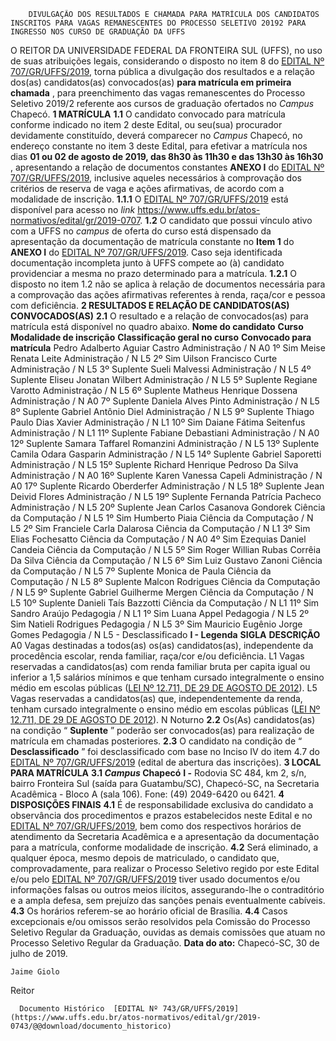         DIVULGAÇÃO DOS RESULTADOS E CHAMADA PARA MATRÍCULA DOS CANDIDATOS INSCRITOS PARA VAGAS REMANESCENTES DO PROCESSO SELETIVO 20192 PARA INGRESSO NOS CURSO DE GRADUAÇÃO DA UFFS  

 O REITOR DA UNIVERSIDADE FEDERAL DA FRONTEIRA SUL (UFFS), no uso de suas atribuições legais, considerando o disposto no item 8 do [EDITAL Nº 707/GR/UFFS/2019](https://www.uffs.edu.br/atos-normativos/edital/gr/2019-0707), torna pública a divulgação dos resultados e a relação dos(as) candidatos(as) convocados(as) **para matrícula em primeira chamada** , para preenchimento das vagas remanescentes do Processo Seletivo 2019/2 referente aos cursos de graduação ofertados no *Campus*  Chapecó.  **1 MATRÍCULA** **1.1**  O candidato convocado para matrícula conforme indicado no item 2 deste Edital, ou seu(sua) procurador devidamente constituído, deverá comparecer no *Campus*  Chapecó, no endereço constante no item 3 deste Edital, para efetivar a matrícula nos dias **01 ou 02 de agosto de 2019, das 8h30 às 11h30 e das 13h30 às 16h30** , apresentando a relação de documentos constantes **ANEXO I**  do [EDITAL Nº 707/GR/UFFS/2019](https://www.uffs.edu.br/atos-normativos/edital/gr/2019-0707), inclusive aqueles necessários à comprovação dos critérios de reserva de vaga e ações afirmativas, de acordo com a modalidade de inscrição. **1.1.1**  O [EDITAL Nº 707/GR/UFFS/2019](https://www.uffs.edu.br/atos-normativos/edital/gr/2019-0707) está disponível para acesso no *link*  <https://www.uffs.edu.br/atos-normativos/edital/gr/2019-0707>. **1.2**  O candidato que possui vínculo ativo com a UFFS no *campus*  de oferta do curso está dispensado da apresentação da documentação de matrícula constante no **Item 1** do **ANEXO I**  do [EDITAL Nº 707/GR/UFFS/2019](https://www.uffs.edu.br/atos-normativos/edital/gr/2019-0707). Caso seja identificada documentação incompleta junto à UFFS compete ao (à) candidato providenciar a mesma no prazo determinado para a matrícula. **1.2.1**  O disposto no item 1.2 não se aplica à relação de documentos necessária para a comprovação das ações afirmativas referentes à renda, raça/cor e pessoa com deficiência.  **2 RESULTADOS E RELAÇÃO DE CANDIDATOS(AS) CONVOCADOS(AS)** **2.1**  O resultado e a relação de convocados(as) para matrícula está disponível no quadro abaixo.     **Nome do candidato**   **Curso**   **Modalidade de inscrição**   **Classificação geral no curso**   **Convocado para matrícula**     Pedro Adalberto Aguiar Castro   Administração / N   A0   1º   Sim     Meise Renata Leite   Administração / N   L5   2º   Sim     Uilson Francisco Curte   Administração / N   L5   3º   Suplente     Sueli Malvessi   Administração / N   L5   4º   Suplente     Eliseu Jonatan Wilbert   Administração / N   L5   5º   Suplente     Regiane Varotto   Administração / N   L5   6º   Suplente     Matheus Henrique Dossena   Administração / N   A0   7º   Suplente     Daniela Alves Pinto   Administração / N   L5   8º   Suplente     Gabriel Antônio Diel   Administração / N   L5   9º   Suplente     Thiago Paulo Dias Xavier   Administração / N   L1   10º   Sim     Daiane Fátima Seitenfus   Administração / N   L1   11º   Suplente     Fabiane Debastiani   Administração / N   A0   12º   Suplente     Samara Taffarel Romanzini   Administração / N   L5   13º   Suplente     Camila Odara Gasparin   Administração / N   L5   14º   Suplente     Gabriel Saporetti   Administração / N   L5   15º   Suplente     Richard Henrique Pedroso Da Silva   Administração / N   A0   16º   Suplente     Karen Vanessa Capeli   Administração / N   A0   17º   Suplente     Ricardo Oberderfer   Administração / N   L5   18º   Suplente     Jean Deivid Flores   Administração / N   L5   19º   Suplente     Fernanda Patrícia Pacheco   Administração / N   L5   20º   Suplente     Jean Carlos Casanova Gondorek   Ciência da Computação / N   L5   1º   Sim     Humberto Piaia   Ciência da Computação / N   L5   2º   Sim     Franciele Carla Dalarosa   Ciência da Computação / N   L1   3º   Sim     Elias Fochesatto   Ciência da Computação / N   A0   4º   Sim     Ezequias Daniel Candeia   Ciência da Computação / N   L5   5º   Sim     Roger Willian Rubas Corrêia Da Silva   Ciência da Computação / N   L5   6º   Sim     Luiz Gustavo Zanoni   Ciência da Computação / N   L5   7º   Suplente     Monica de Paula   Ciência da Computação / N   L5   8º   Suplente     Malcon Rodrigues   Ciência da Computação / N   L5   9º   Suplente     Gabriel Guilherme Mergen   Ciência da Computação / N   L5   10º   Suplente     Danieli Taís Bazzotti   Ciência da Computação / N   L1   11º   Sim     Sandro Araújo   Pedagogia / N   L1   1º   Sim     Luana Appel   Pedagogia / N   L5   2º   Sim     Natieli Rodrigues   Pedagogia / N   L5   3º   Sim     Mauricio Eugênio Jorge Gomes   Pedagogia / N   L5   -   Desclassificado     **I - Legenda**     **SIGLA**   **DESCRIÇÃO**     A0   Vagas destinadas a todos(as) os(as) candidatos(as), independente da procedência escolar, renda familiar, raça/cor e/ou deficiência.     L1   Vagas reservadas a candidatos(as) com renda familiar bruta per capita igual ou inferior a 1,5 salários mínimos e que tenham cursado integralmente o ensino médio em escolas públicas ([LEI Nº 12.711, DE 29 DE AGOSTO DE 2012](http://www.planalto.gov.br/ccivil_03/_ato2011-2014/2012/lei/l12711.htm)).     L5   Vagas reservadas a candidatos(as) que, independentemente da renda, tenham cursado integralmente o ensino médio em escolas públicas ([LEI Nº 12.711, DE 29 DE AGOSTO DE 2012](http://www.planalto.gov.br/ccivil_03/_ato2011-2014/2012/lei/l12711.htm)).     N   Noturno     **2.2**  Os(As) candidatos(as) na condição “ **Suplente** ” poderão ser convocados(as) para realização de matrícula em chamadas posteriores. **2.3**  O candidato na condição de “ **Desclassificado** ” foi desclassificado com base no Inciso IV do item 4.7 do [EDITAL Nº 707/GR/UFFS/2019](https://www.uffs.edu.br/atos-normativos/edital/gr/2019-0707) (edital de abertura das inscrições).  **3 LOCAL PARA MATRÍCULA** **3.1 *Campus*  Chapecó** **I -**  Rodovia SC 484, km 2, s/n, bairro Fronteira Sul (saída para Guatambu/SC), Chapecó-SC, na Secretaria Acadêmica - Bloco A (sala 106). Fone: (49) 2049-6420 ou 6421.  **4 DISPOSIÇÕES FINAIS** **4.1**  É de responsabilidade exclusiva do candidato a observância dos procedimentos e prazos estabelecidos neste Edital e no [EDITAL Nº 707/GR/UFFS/2019](https://www.uffs.edu.br/atos-normativos/edital/gr/2019-0707), bem como dos respectivos horários de atendimento da Secretaria Acadêmica e a apresentação da documentação para a matrícula, conforme modalidade de inscrição. **4.2**  Será eliminado, a qualquer época, mesmo depois de matriculado, o candidato que, comprovadamente, para realizar o Processo Seletivo regido por este Edital e/ou pelo [EDITAL Nº 707/GR/UFFS/2019](https://www.uffs.edu.br/atos-normativos/edital/gr/2019-0707) tiver usado documentos e/ou informações falsas ou outros meios ilícitos, assegurando-lhe o contraditório e a ampla defesa, sem prejuízo das sanções penais eventualmente cabíveis. **4.3**  Os horários referem-se ao horário oficial de Brasília. **4.4**  Casos excepcionais e/ou omissos serão resolvidos pela Comissão do Processo Seletivo Regular da Graduação, ouvidas as demais comissões que atuam no Processo Seletivo Regular da Graduação.        **Data do ato:** Chapecó-SC, 30 de julho de 2019.   
 

    Jaime Giolo   
 Reitor 

      Documento Histórico  [EDITAL Nº 743/GR/UFFS/2019](https://www.uffs.edu.br/atos-normativos/edital/gr/2019-0743/@@download/documento_historico)     
      